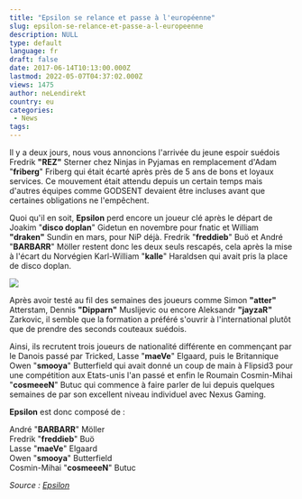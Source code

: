 ```yaml
---
title: "Epsilon se relance et passe à l'européenne"
slug: epsilon-se-relance-et-passe-a-l-europeenne
description: NULL
type: default
language: fr
draft: false
date: 2017-06-14T10:13:00.000Z
lastmod: 2022-05-07T04:37:02.000Z
views: 1475
author: neLendirekt
country: eu
categories:
 - News
tags:
---
```

Il y a deux jours, nous vous annoncions l'arrivée du jeune espoir suédois Fredrik **"REZ"** Sterner chez Ninjas in Pyjamas en remplacement d'Adam "**friberg**" Friberg qui était écarté après près de 5 ans de bons et loyaux services. Ce mouvement était attendu depuis un certain temps mais d'autres équipes comme GODSENT devaient être incluses avant que certaines obligations ne l'empêchent.

Quoi qu'il en soit, **Epsilon** perd encore un joueur clé après le départ de Joakim "**disco doplan**" Gidetun en novembre pour fnatic et William **"draken"** Sundin en mars, pour NiP déjà. Fredrik "**freddieb**" Buö et André "**BARBARR**" Möller restent donc les deux seuls rescapés, cela après la mise à l'écart du Norvégien Karl-William "**kalle**" Haraldsen qui avait pris la place de disco doplan.

![](/storage/images/59410c0d0c09f_14783388521838jpeg.jpeg)

Après avoir testé au fil des semaines des joueurs comme Simon **"atter"** Atterstam, Dennis **"Dipparn"** Muslijevic ou encore Aleksandr **"jayzaR"** Zarkovic, il semble que la formation a préféré s'ouvrir à l'international plutôt que de prendre des seconds couteaux suédois.

Ainsi, ils recrutent trois joueurs de nationalité différente en commençant par le Danois passé par Tricked, Lasse "**maeVe**" Elgaard, puis le Britannique Owen "**smooya**" Butterfield qui avait donné un coup de main à Flipsid3 pour une compétition aux Etats-unis l'an passé et enfin le Roumain Cosmin-Mihai "**cosmeeeN**" Butuc qui commence à faire parler de lui depuis quelques semaines de par son excellent niveau individuel avec Nexus Gaming.

**Epsilon** est donc composé de : 

André "**BARBARR**" Möller  
Fredrik "**freddieb**" Buö  
Lasse "**maeVe**" Elgaard  
Owen "**smooya**" Butterfield  
Cosmin-Mihai "**cosmeeeN**" Butuc

_Source : [Epsilon](http://www.epsilon-esports.fr/news/unveilling-the-new-main-csgo-team/)_
